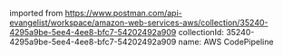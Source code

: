 imported from https://www.postman.com/api-evangelist/workspace/amazon-web-services-aws/collection/35240-4295a9be-5ee4-4ee8-bfc7-54202492a909
collectionId: 35240-4295a9be-5ee4-4ee8-bfc7-54202492a909
name: AWS CodePipeline